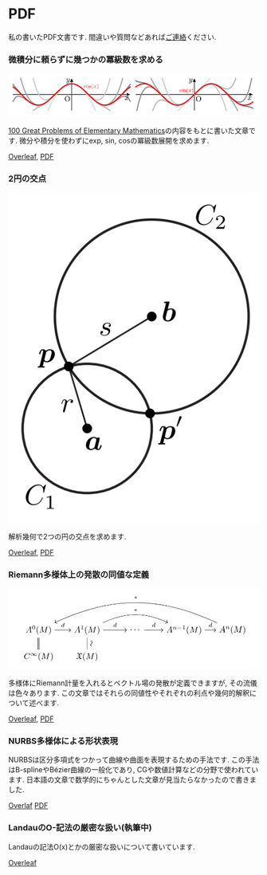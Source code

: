 # PDF
私の書いたPDF文書です.
間違いや質問などあれば[ご連絡](https://hyrodium.github.io/Profile)ください.

### 微積分に頼らずに幾つかの冪級数を求める
![](cossin.png)

[100 Great Problems of Elementary Mathematics](https://www.amazon.co.jp/dp/B00BOKIWSM)の内容をもとに書いた文章です.
微分や積分を使わずにexp, sin, cosの冪級数展開を求めます.

[Overleaf](https://www.overleaf.com/read/cpkzxvzczssn),
[PDF](https://drive.google.com/open?id=1otefohLREQurkijJ7Ei_5jFyf-GugiJM)

### 2円の交点
![](https://github.com/hyrodium/pdf/blob/images/intersection.png?raw=true)

解析幾何で2つの円の交点を求めます.

[Overleaf](https://www.overleaf.com/read/qykjnbwdfjrj),
[PDF](https://drive.google.com/open?id=1cg2xY0FJ3MNmAqzLWA2AUIA64asKhLkY)

### Riemann多様体上の発散の同値な定義
![](https://raw.githubusercontent.com/hyrodium/pdf/images/divergence.png?token=ABZEFDGM4DCRC324JRHUODS57NR2Y)

多様体にRiemann計量を入れるとベクトル場の発散が定義できますが, その流儀は色々あります.
この文章ではそれらの同値性やそれぞれの利点や幾何的解釈について述べます.

[Overleaf](https://www.overleaf.com/read/gfjtscqftvgz),
[PDF](https://drive.google.com/open?id=1lxR1pYUQHHJCLBugO7BbGK8QlUCRJ3_y)

### NURBS多様体による形状表現
NURBSは区分多項式をつかって曲線や曲面を表現するための手法です.
この手法はB-splineやBézier曲線の一般化であり, CGや数値計算などの分野で使われています.
日本語の文章で数学的にちゃんとした文章が見当たらなかったので書きました.

[Overlaf](https://www.overleaf.com/read/vygnptvqfspd)
[PDF](https://drive.google.com/open?id=1JK2tBEXQavGOq2nlkpJyoeQC0QoIUOQ3)

### LandauのO-記法の厳密な扱い(執筆中)
Landauの記法O(x)とかの厳密な扱いについて書いています.

[Overleaf](https://www.overleaf.com/read/hxrrkzkfrwkv)
